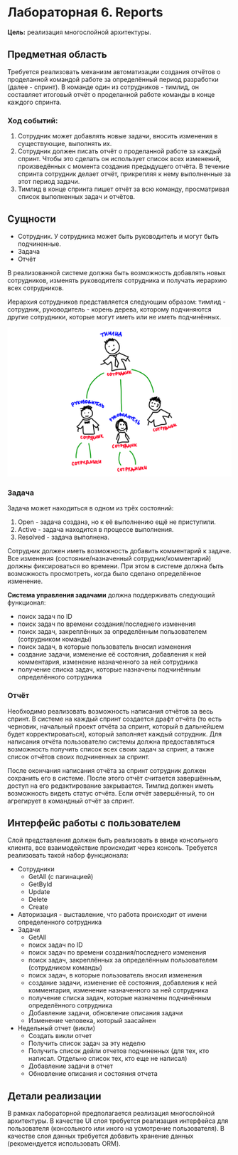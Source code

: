 # Лабораторная 6. Reports

**Цель:** реализация многослойной архитектуры.

## Предметная область

Требуется реализовать механизм автоматизации создания отчётов о проделанной командой работе за определённый период разработки (далее - спринт). В команде один из сотрудников - тимлид, он составляет итоговый отчёт о проделанной работе команды в конце каждого спринта.

### Ход событий:

1. Сотрудник может добавлять новые задачи, вносить изменения в существующие, выполнять их.
2. Сотрудник должен писать отчёт о проделанной работе за каждый спринт. Чтобы это сделать он использует список всех изменений, произведённых с момента создания предыдущего отчёта. В течение спринта сотрудник делает отчёт, прикрепляя к нему выполненные за этот период задачи.
3. Тимлид в конце спринта пишет отчёт за всю команду, просматривая список выполненных задач и отчётов.

## Сущности

- Сотрудник. У сотрудника может быть руководитель и могут быть подчиненные.
- Задача
- Отчёт

В реализованной системе должна быть возможность добавлять новых сотрудников, изменять руководителя сотрудника и получать иерархию всех сотрудников.

Иерархия сотрудников представляется следующим образом: тимлид - сотрудник, руководитель - корень дерева, которому подчиняются другие сотрудники, которые могут иметь или не иметь подчинённых.

![](https://github.com/fadyat/ITMO-PUBLIC/blob/master/OOP/III%20semester/Data/reportsImage.png)

### Задача

Задача может находиться в одном из трёх состояний:

1. Open - задача создана, но к её выполнению ещё не приступили.
2. Active - задача находится в процессе выполнения.
3. Resolved - задача выполнена.

Сотрудник должен иметь возможность добавить комментарий к задаче. Все изменения (состояние/назначенный сотрудник/комментарий) должны фиксироваться во времени. При этом в системе должна быть возможность просмотреть, когда было сделано определённое изменение.

**Система управления задачами** должна поддерживать следующий функционал:

- поиск задач по ID
- поиск задач по времени создания/последнего изменения
- поиск задач, закреплённых за определённым пользователем (сотрудником команды)
- поиск задач, в которые пользователь вносил изменения
- создание задачи, изменение её состояния, добавления к ней комментария, изменение назначенного за ней сотрудника
- получение списка задач, которые назначены подчинённым определённого сотрудника

### Отчёт

Необходимо реализовать возможность написания отчётов за весь спринт. В системе на каждый спринт создается драфт отчёта (то есть черновик, начальный проект отчёта за спринт, который в дальнейшем будет корректироваться), который заполняет каждый сотрудник. Для написания отчёта пользователю системы должна предоставляться возможность получить список всех своих задач за спринт, а также список отчётов своих подчиненных за спринт.

После окончания написания отчёта за спринт сотрудник должен сохранить его в системе. После этого отчёт считается завершённым, доступ на его редактирование закрывается. Тимлид должен иметь возможность видеть статус отчёта. Если отчёт завершённый, то он агрегирует в командный отчёт за спринт.

## Интерфейс работы с пользователем

Слой представления должен быть реализовать в ввиде консольного клиента, все взаимодействие происходит через консоль. Требуется реализовать такой набор функционала:

- Сотрудники
    - GetAll (с пагинацией)
    - GetById
    - Update
    - Delete
    - Create
- Авторизация - выставление, что работа происходит от имени определенного сотрудника
- Задачи
    - GetAll
    - поиск задач по ID
    - поиск задач по времени создания/последнего изменения
    - поиск задач, закреплённых за определённым пользователем (сотрудником команды)
    - поиск задач, в которые пользователь вносил изменения
    - создание задачи, изменение её состояния, добавления к ней комментария, изменение назначенного за ней сотрудника
    - получение списка задач, которые назначены подчинённым определённого сотрудника
    - Добавление задачи, обновление описания задачи
    - Изменение человека, который заасайнен
- Недельный отчет (викли)
    - Создать викли отчет
    - Получить список задач за эту неделю
    - Получить список дейли отчетов подчиненных (для тех, кто написал. Отдельно список тех, кто еще не написал)
    - Добавление задачи в отчет
    - Обновление описания и состояния отчета

## Детали реализации

В рамках лабораторной предполагается реализация многослойной архитектуры. В качестве UI слоя требуется реализация интерфейса для пользователя (консольного или иного на усмотрение пользователя). В качестве слоя данных требуется добавить хранение данных (рекомендуется использовать ORM).

